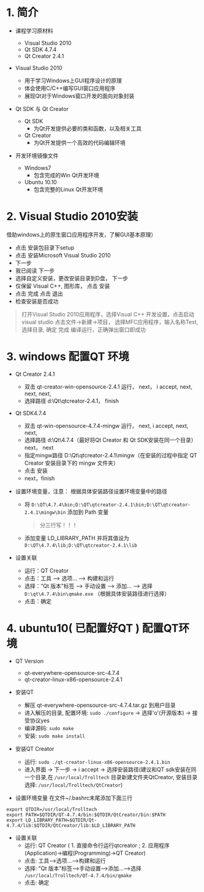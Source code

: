 # 1. 简介
- 课程学习原材料
    - Visual Studio 2010
    - Qt SDK 4.7.4
    - Qt Creator 2.4.1

- Visual Studio 2010
    - 用于学习Windows上GUI程序设计的原理
    - 体会使用C/C++编写GUI窗口应用程序
    - 展现Qt对于Windows窗口开发的面向对象封装

- Qt SDK 与 Qt Creator
    - Qt SDK
        - 为Qt开发提供必要的类和函数，以及相关工具
    - Qt Creator
        - 为Qt开发提供一个高效的代码编辑环境

- 开发环境镜像文件
    - Windows7
        - 包含完成的Win Qt开发环境
    - Ubuntu 10.10
        - 包含完整的Linux Qt开发环境

# 2. Visual Studio 2010安装
借助windows上的原生窗口应用程序开发，了解GUI基本原理）

- 点击 安装包目录下setup
- 点击 安装Microsoft Visual Studio 2010
- 下一步
- 我已阅读 下一步
- 选择自定义安装，更改安装目录到D盘， 下一步
- 仅保留 Visual C++, 图形库， 点击 安装
- 点击 完成 点击 退出
- 检查安装是否成功
> 打开Visual Studio 2010应用程序，选择Visual C++ 开发设置，点击启动 visual studio
> 点击文件->新建->项目， 选择MFC应用程序，输入名称Test, 选择目录, 确定 完成
> 编译运行，正确弹出窗口即成功

# 3. windows 配置QT 环境
- Qt Creator 2.4.1
    - 双击 qt-creator-win-opensource-2.4.1 运行， next， i accept, next, next, next,
    - 选择路径 d:\Qt\qtcreator-2.4.1， finish

- Qt SDK4.7.4
    - 双击 qt-win-opensource-4.7.4-mingw 运行， next, i accept, next, next,
    - 选择路径 d:\Qt\4.7.4（最好将Qt Creator 和 Qt SDK安装在同一个目录）
next， next
    - 指定mingw路径 D:\Qt\qtcreator-2.4.1\mingw（在安装的过程中指定 QT Creator 安装目录下的 mingw 文件夹）
    - 点击 安装
    - next，finish

- 设置环境变量，注意： 根据具体安装路径设置环境变量中的路径
    - 将 `D:\QT\4.7.4\bin;D:\QT\qtcreator-2.4.1\bin;D:\QT\qtcreator-2.4.1\mingw\bin` 添加到 Path 变量
        > 分三行写！！！
    - 添加变量 LD_LIBRARY_PATH 并将其值设为 `D:\QT\4.7.4\lib;D:\QT\qtcreator-2.4.1\lib`

- 设置关联
    - 运行：QT Creator
    - 点击：工具 --> 选项... --> 构建和运行
    - 选择：“Qt 版本”标签 --> 手动设置 --> 添加... --> 选择 `D:\qt\4.7.4\bin\qmake.exe` （根据具体安装路径进行选择）
    - 点击：确定

# 4. ubuntu10( 已配置好QT ) 配置QT环境
- QT Version
    - qt-everywhere-opensource-src-4.7.4
    - qt-creator-linux-x86-opensource-2.4.1

- 安装QT
    - 解压 qt-everywhere-opensource-src-4.7.4.tar.gz 到用户目录
    - 进入解压的目录, 配置环境: `sudo ./configure` -> 选择'o'(开源版本) -> 接受协议yes
    - 编译源码: `sudo make`
    - 安装: `sudo make install`

- 安装QT Creator
    - 运行: `sudo ./qt-creator-linux-x86-opensource-2.4.1.bin`
    - 进入界面 -> 下一步 -> i accept -> 选择安装路径(建议和QT sdk安装在同一个目录,在 `/usr/local/Trolltech` 目录新建文件夹QtCreator, 安装目录选择: `/usr/local/Trolltech/QtCreator`)

- 设置环境变量
在文件~/.bashrc末尾添加下面三行
```
export QTDIR=/usr/local/Trolltech
export PATH=$QTDIR/QT-4.7.4/bin:$QTDIR/QtCreator/bin:$PATH
export LD_LIBRARY_PATH=$QTDIR/Qt-4.7.4/lib:$QTDIR/QtCreator/lib:$LD_LIBRARY_PATH
```

- 设置关联
    - 运行: QT Creator ( 1. 直接命令行运行qtcreator ; 2. 应用程序(Application)->编程(Programming)->QT Creator)
    - 点击: 工具-->选项...-->构建和运行
    - 选择: "Qt 版本"标签-->手动设置-->添加...-->选择 `/usr/local/Trolltech/QT-4.7.4/bin/qmake`
    - 点击: 确定
